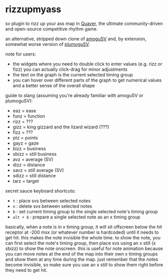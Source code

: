 # rizzupmyass
sv plugin to rizz up your ass map in [Quaver](https://github.com/Quaver),
the ultimate community-driven and open-source competitive rhythm game.

an alternative, stripped down clone of [amoguSV](https://github.com/kloi34/amoguSV)
and, by extension, somewhat worse version of [plumoguSV](https://github.com/ESV-Sweetplum/plumoguSV).

note for users:
- the widgets where you need to double click to enter values (e.g. rizz or fizz) you can actually click-drag for minor adjustments
- the text on the graph is the current selected timing group
- you can hover over different parts of the graph to get numerical values and a better sense of the overall shape

guide to slang (assuming you're already familiar with amoguSV or plumoguSV):
- eaz = ease
- funz = function
- rizz = ???
- gizz = king gizzard and the lizard wizard (???)
- fizz = ???
- ptz = points
- gayz = gaze
- bizz = business
- sbizz = still business
- avz = average (SV)
- dizz = distance
- savz = still average (SV)
- sdizz = still distance
- tarz = target

secret sauce keyboard shortcuts:
- `t` : place svs between selected notes
- `n` : delete svs between selected notes
- `b` : set current timing group to the single selected note's timing group
- `alt + b` : prepare a single selected note as an x timing group

basically, when a note is in x timing group, it will sit offscreen below the hit receptor
at -200 msx (or whatever number is hardcoded) until it needs to get hit.
this makes the note invisible the whole time.
to show the note, you can first select the note's timing group,
then place svs using an x still (x sbizz) to show the note onscreen.
this is useful for note animation because you can move notes at the end of the map
into their own x timing groups and show them at any time during the map.
just remember that the notes become invisible, so make sure you use an x still
to show them right before they need to get hit.
